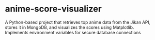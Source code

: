 # anime-score-visualizer
A Python-based project that retrieves top anime data from the Jikan API, stores it in MongoDB, and visualizes the scores using Matplotlib. Implements environment variables for secure database connections
